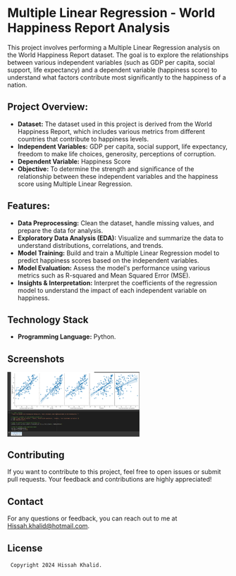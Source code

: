 # Multiple Linear Regression - World Happiness Report Analysis

This project involves performing a Multiple Linear Regression analysis on the World Happiness Report dataset. The goal is to explore the relationships between various independent variables (such as GDP per capita, social support, life expectancy) and a dependent variable (happiness score) to understand what factors contribute most significantly to the happiness of a nation.

## Project Overview:
- **Dataset:** The dataset used in this project is derived from the World Happiness Report, which includes various metrics from different countries that contribute to happiness levels.
- **Independent Variables:** GDP per capita, social support, life expectancy, freedom to make life choices, generosity, perceptions of corruption.
- **Dependent Variable:** Happiness Score
- **Objective:** To determine the strength and significance of the relationship between these independent variables and the happiness score using Multiple Linear Regression.

## Features:
- **Data Preprocessing:** Clean the dataset, handle missing values, and prepare the data for analysis.
- **Exploratory Data Analysis (EDA):** Visualize and summarize the data to understand distributions, correlations, and trends.
- **Model Training:** Build and train a Multiple Linear Regression model to predict happiness scores based on the independent variables.
- **Model Evaluation:** Assess the model's performance using various metrics such as R-squared and Mean Squared Error (MSE).
- **Insights & Interpretation:** Interpret the coefficients of the regression model to understand the impact of each independent variable on happiness.

## Technology Stack
- **Programming Language:** Python.

## Screenshots

<div style="display: flex; gap: 10px;">
  <img src="output/1.png" alt="Screenshot 1" width="300"/>
</div>

## Contributing
If you want to contribute to this project, feel free to open issues or submit pull requests. Your feedback and contributions are highly appreciated!

## Contact
For any questions or feedback, you can reach out to me at [Hissah.khalid@hotmail.com](mailto:Hissah.khalid@hotmail.com). 

## License
 ```bash
  Copyright 2024 Hissah Khalid.
